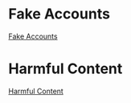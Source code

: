 
# Fake Accounts
[Fake Accounts](Fake%20Accounts.md) 


# Harmful Content
[Harmful Content](Harmful%20Content.md) 